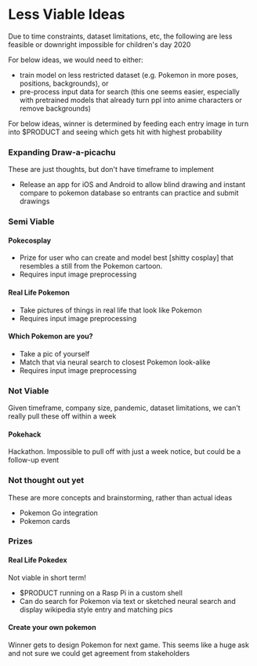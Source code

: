 # Less Viable Ideas

Due to time constraints, dataset limitations, etc, the following are less feasible or downright impossible for children's day 2020

For below ideas, we would need to either:

* train model on less restricted dataset (e.g. Pokemon in more poses, positions, backgrounds), or
* pre-process input data for search (this one seems easier, especially with pretrained models that already turn ppl into anime characters or remove backgrounds)

For below ideas, winner is determined by feeding each entry image in turn into $PRODUCT and seeing which gets hit with highest probability

### Expanding Draw-a-picachu

These are just thoughts, but don't have timeframe to implement

* Release an app for iOS and Android to allow blind drawing and instant compare to pokemon database so entrants can practice and submit drawings

### Semi Viable

#### Pokecosplay

* Prize for user who can create and model best [shitty cosplay] that resembles a still from the Pokemon cartoon.
* Requires input image preprocessing

#### Real Life Pokemon

* Take pictures of things in real life that look like Pokemon
* Requires input image preprocessing

#### Which Pokemon are you?

* Take a pic of yourself
* Match that via neural search to closest Pokemon look-alike
* Requires input image preprocessing

### Not Viable

Given timeframe, company size, pandemic, dataset limitations, we can't really pull these off within a week

#### Pokehack

Hackathon. Impossible to pull off with just a week notice, but could be a follow-up event

### Not thought out yet

These are more concepts and brainstorming, rather than actual ideas

* Pokemon Go integration
* Pokemon cards

### Prizes

#### Real Life Pokedex

Not viable in short term!

* $PRODUCT running on a Rasp Pi in a custom shell
* Can do search for Pokemon via text or sketched neural search and display wikipedia style entry and matching pics

#### Create your own pokemon

Winner gets to design Pokemon for next game. This seems like a huge ask and not sure we could get agreement from stakeholders
